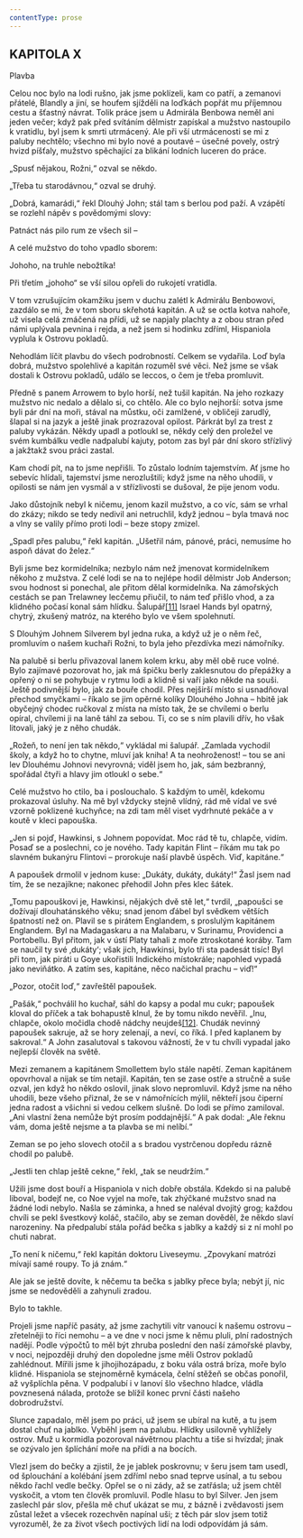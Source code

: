 ```yaml
---
contentType: prose
---
```


## KAPITOLA X  
Plavba

Celou noc bylo na lodi rušno, jak jsme poklízeli, kam co patří, a zemanovi přátelé, Blandly a jiní, se houfem sjížděli na loďkách popřát mu příjemnou cestu a šťastný návrat. Tolik práce jsem u Admirála Benbowa neměl ani jeden večer; když pak před svítáním dělmistr zapískal a mužstvo nastoupilo k vratidlu, byl jsem k smrti utrmácený. Ale při vší utrmácenosti se mi z paluby nechtělo; všechno mi bylo nové a poutavé – úsečné povely, ostrý hvizd píšťaly, mužstvo spěchající za blikání lodních luceren do práce.

„Spusť nějakou, Rožni,“ ozval se někdo.

„Třeba tu starodávnou,“ ozval se druhý.

„Dobrá, kamarádi,“ řekl Dlouhý John; stál tam s berlou pod paží. A vzápětí se rozlehl nápěv s povědomými slovy:

Patnáct nás pilo rum ze všech sil –

A celé mužstvo do toho vpadlo sborem:

Johoho, na truhle nebožtíka!

Při třetím „johoho“ se vší silou opřeli do rukojetí vratidla.

V tom vzrušujícím okamžiku jsem v duchu zalétl k Admirálu Benbowovi, zazdálo se mi, že v tom sboru skřehotá kapitán. A už se octla kotva nahoře, už visela celá zmáčená na přídi, už se napjaly plachty a z obou stran před námi uplývala pevnina i rejda, a než jsem si hodinku zdříml, Hispaniola vyplula k Ostrovu pokladů.

Nehodlám líčit plavbu do všech podrobností. Celkem se vydařila. Loď byla dobrá, mužstvo spolehlivé a kapitán rozuměl své věci. Než jsme se však dostali k Ostrovu pokladů, událo se leccos, o čem je třeba promluvit.

Předně s panem Arrowem to bylo horší, než tušil kapitán. Na jeho rozkazy mužstvo nic nedalo a dělalo si, co chtělo. Ale co bylo nejhorší: sotva jsme byli pár dní na moři, stával na můstku, oči zamlžené, v obličeji zarudlý, šlapal si na jazyk a ještě jinak prozrazoval opilost. Párkrát byl za trest z paluby vykázán. Někdy upadl a potloukl se, někdy celý den proležel ve svém kumbálku vedle nadpalubí kajuty, potom zas byl pár dní skoro střízlivý a jakžtakž svou práci zastal.

Kam chodí pít, na to jsme nepřišli. To zůstalo lodním tajemstvím. Ať jsme ho sebevíc hlídali, tajemství jsme nerozluštili; když jsme na něho uhodili, v opilosti se nám jen vysmál a v střízlivosti se dušoval, že pije jenom vodu.

Jako důstojník nebyl k ničemu, jenom kazil mužstvo, a co víc, sám se vrhal do zkázy; nikdo se tedy nedivil ani netruchlil, když jednou – byla tmavá noc a vlny se valily přímo proti lodi – beze stopy zmizel.

„Spadl přes palubu,“ řekl kapitán. „Ušetřil nám, pánové, práci, nemusíme ho aspoň dávat do želez.“

Byli jsme bez kormidelníka; nezbylo nám než jmenovat kormidelníkem někoho z mužstva. Z celé lodi se na to nejlépe hodil dělmistr Job Anderson; svou hodnost si ponechal, ale přitom dělal kormidelníka. Na zámořských cestách se pan Trelawney lecčemu přiučil, to nám teď přišlo vhod, a za klidného počasí konal sám hlídku. Šalupář[\[11\]](./resources/undefined) Israel Hands byl opatrný, chytrý, zkušený matróz, na kterého bylo ve všem spolehnutí.

S Dlouhým Johnem Silverem byl jedna ruka, a když už je o něm řeč, promluvím o našem kuchaři Rožni, to byla jeho přezdívka mezi námořníky.

Na palubě si berlu přivazoval lanem kolem krku, aby měl obě ruce volné. Bylo zajímavé pozorovat ho, jak má špičku berly zaklesnutou do přepážky a opřený o ni se pohybuje v rytmu lodi a klidně si vaří jako někde na souši. Ještě podivnější bylo, jak za bouře chodil. Přes nejširší místo si usnadňoval přechod smyčkami – říkalo se jim opěrné kolíky Dlouhého Johna – hbitě jak obyčejný chodec ručkoval z místa na místo tak, že se chvílemi o berlu opíral, chvílemi ji na laně táhl za sebou. Ti, co se s ním plavili dřív, ho však litovali, jaký je z něho chudák.

„Rožeň, to není jen tak někdo,“ vykládal mi šalupář. „Zamlada vychodil školy, a když ho to chytne, mluví jak kniha! A ta neohroženost! – tou se ani lev Dlouhému Johnovi nevyrovná; viděl jsem ho, jak, sám bezbranný, spořádal čtyři a hlavy jim otloukl o sebe.“

Celé mužstvo ho ctilo, ba i poslouchalo. S každým to uměl, kdekomu prokazoval úsluhy. Na mě byl vždycky stejně vlídný, rád mě vídal ve své vzorně poklizené kuchyňce; na zdi tam měl viset vydrhnuté pekáče a v koutě v kleci papouška.

„Jen si pojď, Hawkinsi, s Johnem popovídat. Moc rád tě tu, chlapče, vidím. Posaď se a poslechni, co je nového. Tady kapitán Flint – říkám mu tak po slavném bukanýru Flintovi – prorokuje naší plavbě úspěch. Viď, kapitáne.“

A papoušek drmolil v jednom kuse: „Dukáty, dukáty, dukáty!“ Žasl jsem nad tím, že se nezajíkne; nakonec přehodil John přes klec šátek.

„Tomu papouškovi je, Hawkinsi, nějakých dvě stě let,“ tvrdil, „papoušci se dožívají dlouhatánského věku; snad jenom ďábel byl svědkem větších špatností než on. Plavil se s pirátem Englandem, s proslulým kapitánem Englandem. Byl na Madagaskaru a na Malabaru, v Surinamu, Providenci a Portobellu. Byl přitom, jak v ústí Platy tahali z moře ztroskotané koráby. Tam se naučil ty své ‚dukáty‘; však jich, Hawkinsi, bylo tři sta padesát tisíc! Byl při tom, jak piráti u Goye ukořistili Indického místokrále; napohled vypadá jako neviňátko. A zatím ses, kapitáne, něco načichal prachu – viď!“

„Pozor, otočit loď,“ zavřeštěl papoušek.

„Pašák,“ pochválil ho kuchař, sáhl do kapsy a podal mu cukr; papoušek kloval do příček a tak bohapustě klnul, že by tomu nikdo nevěřil. „Inu, chlapče, okolo močidla chodě nádchy neujdeš[\[12\]](./resources/undefined). Chudák nevinný papoušek sakruje, až se hory zelenají, a neví, co říká. I před kaplanem by sakroval.“ A John zasalutoval s takovou vážností, že v tu chvíli vypadal jako nejlepší člověk na světě.

Mezi zemanem a kapitánem Smollettem bylo stále napětí. Zeman kapitánem opovrhoval a nijak se tím netajil. Kapitán, ten se zase ostře a stručně a suše ozval, jen když ho někdo oslovil, jinak slovo nepromluvil. Když jsme na něho uhodili, beze všeho přiznal, že se v námořnících mýlil, někteří jsou čiperní jedna radost a všichni si vedou celkem slušně. Do lodi se přímo zamiloval. „Ani vlastní žena nemůže být prosím poddajnější.“ A pak dodal: „Ale řeknu vám, doma ještě nejsme a ta plavba se mi nelíbí.“

Zeman se po jeho slovech otočil a s bradou vystrčenou dopředu rázně chodil po palubě.

„Jestli ten chlap ještě cekne,“ řekl, „tak se neudržím.“

Užili jsme dost bouří a Hispaniola v nich dobře obstála. Kdekdo si na palubě liboval, bodejť ne, co Noe vyjel na moře, tak zhýčkané mužstvo snad na žádné lodi nebylo. Našla se záminka, a hned se naléval dvojitý grog; každou chvíli se pekl švestkový koláč, stačilo, aby se zeman dověděl, že někdo slaví narozeniny. Na předpalubí stála pořád bečka s jablky a každý si z ní mohl po chuti nabrat.

„To není k ničemu,“ řekl kapitán doktoru Liveseymu. „Zpovykaní matrózi mívají samé roupy. To já znám.“

Ale jak se ještě dovíte, k něčemu ta bečka s jablky přece byla; nebýt jí, nic jsme se nedověděli a zahynuli zradou.

Bylo to takhle.

Projeli jsme napříč pasáty, až jsme zachytili vítr vanoucí k našemu ostrovu – zřetelněji to říci nemohu – a ve dne v noci jsme k němu pluli, plní radostných nadějí. Podle výpočtů to měl být zhruba poslední den naší zámořské plavby, v noci, nejpozději druhý den dopoledne jsme měli Ostrov pokladů zahlédnout. Mířili jsme k jihojihozápadu, z boku vála ostrá bríza, moře bylo klidné. Hispaniola se stejnoměrně kymácela, čelní stěžeň se občas ponořil, až vyšplíchla pěna. V podpalubí i v lanoví šlo všechno hladce, vládla povznesená nálada, protože se blížil konec první části našeho dobrodružství.

Slunce zapadalo, měl jsem po práci, už jsem se ubíral na kutě, a tu jsem dostal chuť na jablko. Vyběhl jsem na palubu. Hlídky usilovně vyhlížely ostrov. Muž u kormidla pozoroval návětrnou plachtu a tiše si hvízdal; jinak se ozývalo jen šplíchání moře na přídi a na bocích.

Vlezl jsem do bečky a zjistil, že je jablek poskrovnu; v šeru jsem tam usedl, od šplouchání a kolébání jsem zdříml nebo snad teprve usínal, a tu sebou někdo řachl vedle bečky. Opřel se o ni zády, až se zatřásla; už jsem chtěl vyskočit, a vtom ten člověk promluvil. Podle hlasu to byl Silver. Jen jsem zaslechl pár slov, přešla mě chuť ukázat se mu, z bázně i zvědavosti jsem zůstal ležet a všecek rozechvěn napínal uši; z těch pár slov jsem totiž vyrozuměl, že za život všech poctivých lidí na lodi odpovídám já sám.
